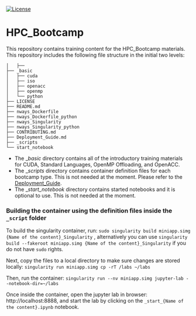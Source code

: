 [![License](https://img.shields.io/badge/License-Apache%202.0-blue.svg)](https://opensource.org/licenses/Apache-2.0) 

# HPC_Bootcamp

This repository contains training content for the HPC_Bootcamp materials. This repository includes the following file structure in the initial two levels:

```
│   ├── 
├── _basic
│   ├── cuda
│   ├── iso
│   ├── openacc
│   ├── openmp
│   └── python
├── LICENSE
├── README.md
├── nways_Dockerfile 
├── nways_Dockerfile_python  
├── nways_Singularity
├── nways_Singularity_python
├── CONTRIBUTING.md
├── Deployment_Guide.md 
├── _scripts
└── start_notebook
```

- The __basic_ directory contains all of the introductory training materials for CUDA, Standard Languages, OpenMP Offloading, and OpenACC.
- The __scripts_ directory contains container definition files for each bootcamp type. This is not needed at the moment. Please refer to the [Deployment_Guide](Deployment_Guide.md).
- The __start_notebook_ directory contains started notebooks and it is optional to use. This is not needed at the moment.

<!--Please note there is a container definition file for each content in `_advanced` and `_basic` directories that can be found inside each folder.-->

### Building the container using the definition files inside the `_script` folder

To build the singularity container, run: 
`sudo singularity build miniapp.simg {Name of the content}_Singularity` , alternatively you can use `singularity build --fakeroot miniapp.simg {Name of the content}_Singularity` if you do not have `sudo` rights.

Next, copy the files to a local directory to make sure changes are stored locally:
`singularity run miniapp.simg cp -rT /labs ~/labs`

Then, run the container:
`singularity run --nv miniapp.simg jupyter-lab --notebook-dir=~/labs`

Once inside the container, open the jupyter lab in browser: http://localhost:8888, and start the lab by clicking on the `_start_{Name of the content}.ipynb` notebook. 

